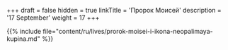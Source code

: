 +++
draft = false
hidden = true
linkTitle = 'Пророк Моисей'
description = '17 September'
weight = 17
+++

{{% include file="content/ru/lives/prorok-moisei-i-ikona-neopalimaya-kupina.md" %}}
